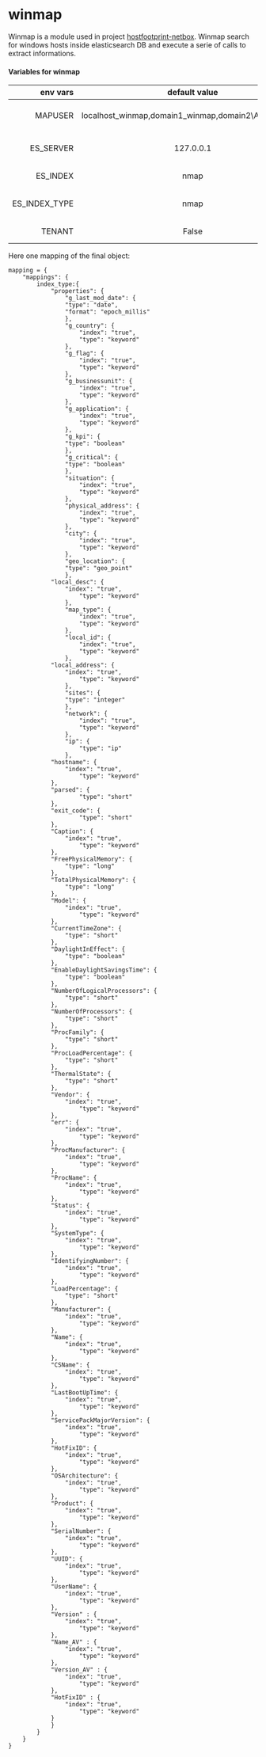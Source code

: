 # winmap

Winmap is a module used in project [hostfootprint-netbox](https://github.com/nemmeviu/hostfootprint-netbox/).
Winmap search for windows hosts inside elasticsearch DB and
execute a serie of calls to extract informations.

#### Variables for winmap

| env vars      | default value                                           | description                            |
|--------------:|:-------------------------------------------------------:|:--------------------------------------:|
| MAPUSER       | localhost\_winmap,domain1\_winmap,domain2\Administrator | domain\user separated by "," if many   |
| ES_SERVER     | 127.0.0.1                                               | Elasticsearch Server IP/DNS name       |   
| ES_INDEX      | nmap	                                                  | Indice elasticsearch                   |
| ES_INDEX_TYPE | nmap	                                                  | Type object inside index elasticsearch |
| TENANT        | False                                                   | Netbox Tenant slug                     |

Here one mapping of the final object:
```
mapping = {
    "mappings": {
        index_type:{
            "properties": {
                "g_last_mod_date": {
	            "type": "date",
	            "format": "epoch_millis"
                },
                "g_country": {
                    "index": "true", 
                    "type": "keyword"
                },
                "g_flag": {
                    "index": "true", 
                    "type": "keyword"
                },
                "g_businessunit": {
                    "index": "true", 
                    "type": "keyword"
                },
                "g_application": {
                    "index": "true", 
                    "type": "keyword"
                },
                "g_kpi": {
	            "type": "boolean"
                },
                "g_critical": {
	            "type": "boolean"	    
                },
                "situation": {
                    "index": "true", 
                    "type": "keyword"
                },
                "physical_address": {
                    "index": "true", 
                    "type": "keyword"
                },
                "city": {
                    "index": "true", 
                    "type": "keyword"
                },
                "geo_location": {
	            "type": "geo_point"
                },
	        "local_desc": {
	            "index": "true", 
                    "type": "keyword"
                },
                "map_type": {
                    "index": "true", 
                    "type": "keyword"
                },
                "local_id": {
                    "index": "true", 
                    "type": "keyword"
                },
	        "local_address": {
	            "index": "true", 
                    "type": "keyword"
                },
                "sites": {
	            "type": "integer"
                },
                "network": {
                    "index": "true", 
                    "type": "keyword"
                },
                "ip": {
                    "type": "ip"
                },
	        "hostname": {
	            "index": "true", 
                    "type": "keyword"
	        },
	        "parsed": {
                    "type": "short"
	        },
	        "exit_code": {
                    "type": "short"
	        },
	        "Caption": {
	            "index": "true", 
                    "type": "keyword"
	        },	    
	        "FreePhysicalMemory": {
	            "type": "long"
	        },
	        "TotalPhysicalMemory": {
	            "type": "long"
	        },
	        "Model": {
	            "index": "true", 
                    "type": "keyword"
	        },
	        "CurrentTimeZone": {
	            "type": "short"
	        },
	        "DaylightInEffect": {
	            "type": "boolean"
	        },
	        "EnableDaylightSavingsTime": {
	            "type": "boolean"
	        },
	        "NumberOfLogicalProcessors": {
	            "type": "short"
	        },
	        "NumberOfProcessors": {
	            "type": "short"
	        },
	        "ProcFamily": {
	            "type": "short"
	        },
	        "ProcLoadPercentage": {
	            "type": "short"
	        },
	        "ThermalState": {
	            "type": "short"
	        },
	        "Vendor": {
	            "index": "true", 
                    "type": "keyword"
	        },
	        "err": {
	            "index": "true", 
                    "type": "keyword"
	        },
	        "ProcManufacturer": {
	            "index": "true", 
                    "type": "keyword"
	        },
	        "ProcName": {
	            "index": "true", 
                    "type": "keyword"
	        },
	        "Status": {
	            "index": "true", 
                    "type": "keyword"
	        },
	        "SystemType": {
	            "index": "true", 
                    "type": "keyword"
	        },
	        "IdentifyingNumber": {
	            "index": "true", 
                    "type": "keyword"
	        },
	        "LoadPercentage": {
	            "type": "short"
	        },
	        "Manufacturer": {
	            "index": "true", 
                    "type": "keyword"
	        },
	        "Name": {
	            "index": "true", 
                    "type": "keyword"
	        },
	        "CSName": {
	            "index": "true", 
                    "type": "keyword"
	        },
	        "LastBootUpTime": {
	            "index": "true", 
                    "type": "keyword"
	        },
	        "ServicePackMajorVersion": {
	            "index": "true", 
                    "type": "keyword"
	        },
	        "HotFixID": {
	            "index": "true", 
                    "type": "keyword"
	        },
	        "OSArchitecture": {
	            "index": "true", 
                    "type": "keyword"
	        },
	        "Product": {
	            "index": "true", 
                    "type": "keyword"
	        },
	        "SerialNumber": {
	            "index": "true", 
                    "type": "keyword"
	        },
	        "UUID": {
	            "index": "true", 
                    "type": "keyword"
	        },
	        "UserName": {
	            "index": "true", 
                    "type": "keyword"
	        },
	        "Version" : {
	            "index": "true", 
                    "type": "keyword"
	        },
	        "Name_AV" : {
	            "index": "true", 
                    "type": "keyword"
	        },
	        "Version_AV" : {
	            "index": "true", 
                    "type": "keyword"
	        },
	        "HotFixID" : {
	            "index": "true", 
                    "type": "keyword"
	        }
            }
        }
    }
}

```
